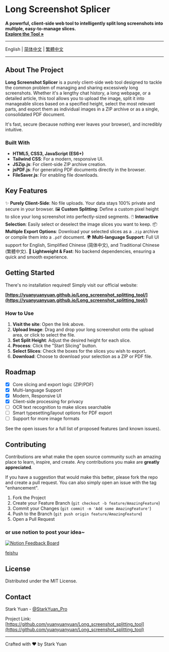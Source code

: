 # Long Screenshot Splicer

**A powerful, client-side web tool to intelligently split long screenshots into multiple, easy-to-manage slices.**  
**[Explore the Tool »](https://yuanyuanyuan.github.io/Long_screenshot_splitting_tool/)**

---

English | [简体中文](./README.zh-CN.md) | [繁體中文](./README.zh-TW.md)

---

## About The Project

**Long Screenshot Splicer** is a purely client-side web tool designed to tackle the common problem of managing and sharing excessively long screenshots. Whether it's a lengthy chat history, a long webpage, or a detailed article, this tool allows you to upload the image, split it into manageable slices based on a specified height, select the most relevant parts, and export them as individual images in a ZIP archive or as a single, consolidated PDF document.

It's fast, secure (because nothing ever leaves your browser), and incredibly intuitive.

### Built With

-   **HTML5, CSS3, JavaScript (ES6+)**
-   **Tailwind CSS**: For a modern, responsive UI.
-   **JSZip.js**: For client-side ZIP archive creation.
-   **jsPDF.js**: For generating PDF documents directly in the browser.
-   **FileSaver.js**: For enabling file downloads.

## Key Features

✨ **Purely Client-Side**: No file uploads. Your data stays 100% private and secure in your browser.
🖼️ **Custom Splitting**: Define a custom pixel height to slice your long screenshot into perfectly-sized segments.
🖱️ **Interactive Selection**: Easily select or deselect the image slices you want to keep.
📦 **Multiple Export Options**: Download your selected slices as a `.zip` archive or compile them into a `.pdf` document.
🌍 **Multi-language Support**: Full UI support for English, Simplified Chinese (简体中文), and Traditional Chinese (繁體中文).
🚀 **Lightweight & Fast**: No backend dependencies, ensuring a quick and smooth experience.

## Getting Started

There's no installation required! Simply visit our official website:

**[https://yuanyuanyuan.github.io/Long_screenshot_splitting_tool/](https://yuanyuanyuan.github.io/Long_screenshot_splitting_tool/)**

### How to Use

1.  **Visit the site**: Open the link above.
2.  **Upload Image**: Drag and drop your long screenshot onto the upload area, or click to select the file.
3.  **Set Split Height**: Adjust the desired height for each slice.
4.  **Process**: Click the "Start Slicing" button.
5.  **Select Slices**: Check the boxes for the slices you wish to export.
6.  **Download**: Choose to download your selection as a ZIP or PDF file.

## Roadmap

-   [x] Core slicing and export logic (ZIP/PDF)
-   [x] Multi-language Support
-   [x] Modern, Responsive UI
-   [x] Client-side processing for privacy
-   [ ] OCR text recognition to make slices searchable
-   [ ] Smart typesetting/layout options for PDF export
-   [ ] Support for more image formats

See the open issues for a full list of proposed features (and known issues).

## Contributing

Contributions are what make the open source community such an amazing place to learn, inspire, and create. Any contributions you make are **greatly appreciated**.

If you have a suggestion that would make this better, please fork the repo and create a pull request. You can also simply open an issue with the tag "enhancement".

1.  Fork the Project
2.  Create your Feature Branch (`git checkout -b feature/AmazingFeature`)
3.  Commit your Changes (`git commit -m 'Add some AmazingFeature'`)
4.  Push to the Branch (`git push origin feature/AmazingFeature`)
5.  Open a Pull Request


### or use notion to post your idea~

[![Notion Feedback Board](https://img.shields.io/badge/Notion-Share_Feedback-000000?style=for-the-badge&logo=notion)](https://gentle-agustinia-a28.notion.site/ebd/22765216c786808da0d1d97e0687363b)


[feishu](https://tyyvx5g86p.feishu.cn/share/base/form/shrcnvIeaD3Lhvdf2XKvQJRIpDh)


## License

Distributed under the MIT License.

## Contact

Stark Yuan - [@StarkYuan_Pro](https://x.com/StarkYuan_Pro)

Project Link: [https://github.com/yuanyuanyuan/Long_screenshot_splitting_tool](https://github.com/yuanyuanyuan/Long_screenshot_splitting_tool)

---

Crafted with ❤️ by Stark Yuan 